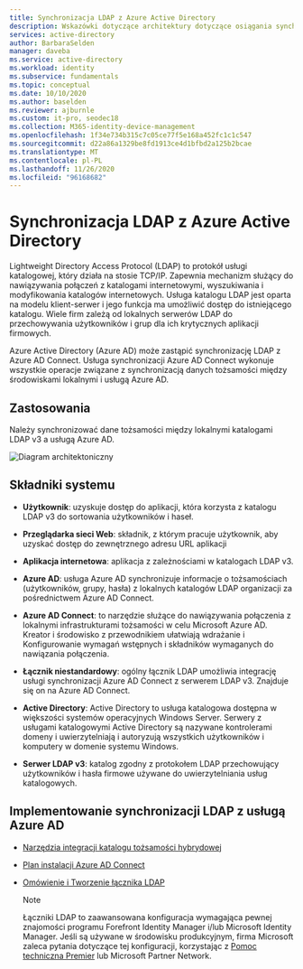 ```yaml
---
title: Synchronizacja LDAP z Azure Active Directory
description: Wskazówki dotyczące architektury dotyczące osiągania synchronizacji LDAP z Azure Active Directory.
services: active-directory
author: BarbaraSelden
manager: daveba
ms.service: active-directory
ms.workload: identity
ms.subservice: fundamentals
ms.topic: conceptual
ms.date: 10/10/2020
ms.author: baselden
ms.reviewer: ajburnle
ms.custom: it-pro, seodec18
ms.collection: M365-identity-device-management
ms.openlocfilehash: 1f34e734b315c7c05ce77f5e168a452fc1c1c547
ms.sourcegitcommit: d22a86a1329be8fd1913ce4d1bfbd2a125b2bcae
ms.translationtype: MT
ms.contentlocale: pl-PL
ms.lasthandoff: 11/26/2020
ms.locfileid: "96168682"
---
```

# <a name="ldap-synchronization-with-azure-active-directory"></a>Synchronizacja LDAP z Azure Active Directory

Lightweight Directory Access Protocol (LDAP) to protokół usługi katalogowej, który działa na stosie TCP/IP. Zapewnia mechanizm służący do nawiązywania połączeń z katalogami internetowymi, wyszukiwania i modyfikowania katalogów internetowych. Usługa katalogu LDAP jest oparta na modelu klient-serwer i jego funkcja ma umożliwić dostęp do istniejącego katalogu. Wiele firm zależą od lokalnych serwerów LDAP do przechowywania użytkowników i grup dla ich krytycznych aplikacji firmowych. 

Azure Active Directory (Azure AD) może zastąpić synchronizację LDAP z Azure AD Connect. Usługa synchronizacji Azure AD Connect wykonuje wszystkie operacje związane z synchronizacją danych tożsamości między środowiskami lokalnymi i usługą Azure AD. 

## <a name="use-when"></a>Zastosowania

Należy synchronizować dane tożsamości między lokalnymi katalogami LDAP v3 a usługą Azure AD. 

![Diagram architektoniczny](./media/authentication-patterns/ldap-sync.png)

## <a name="components-of-system"></a>Składniki systemu

* **Użytkownik**: uzyskuje dostęp do aplikacji, która korzysta z katalogu LDAP v3 do sortowania użytkowników i haseł.

* **Przeglądarka sieci Web**: składnik, z którym pracuje użytkownik, aby uzyskać dostęp do zewnętrznego adresu URL aplikacji

* **Aplikacja internetowa**: aplikacja z zależnościami w katalogach LDAP v3.

* **Azure AD**: usługa Azure AD synchronizuje informacje o tożsamościach (użytkowników, grupy, hasła) z lokalnych katalogów LDAP organizacji za pośrednictwem Azure AD Connect. 

* **Azure AD Connect**: to narzędzie służące do nawiązywania połączenia z lokalnymi infrastrukturami tożsamości w celu Microsoft Azure AD. Kreator i środowisko z przewodnikiem ułatwiają wdrażanie i Konfigurowanie wymagań wstępnych i składników wymaganych do nawiązania połączenia. 

* **Łącznik niestandardowy**: ogólny łącznik LDAP umożliwia integrację usługi synchronizacji Azure AD Connect z serwerem LDAP v3. Znajduje się on na Azure AD Connect.

* **Active Directory**: Active Directory to usługa katalogowa dostępna w większości systemów operacyjnych Windows Server. Serwery z usługami katalogowymi Active Directory są nazywane kontrolerami domeny i uwierzytelniają i autoryzują wszystkich użytkowników i komputery w domenie systemu Windows.

* **Serwer LDAP v3**: katalog zgodny z protokołem LDAP przechowujący użytkowników i hasła firmowe używane do uwierzytelniania usług katalogowych.

## <a name="implement-ldap-synchronization-with-azure-ad"></a>Implementowanie synchronizacji LDAP z usługą Azure AD

* [Narzędzia integracji katalogu tożsamości hybrydowej](../hybrid/plan-hybrid-identity-design-considerations-tools-comparison.md) 

* [Plan instalacji Azure AD Connect](../hybrid/how-to-connect-install-roadmap.md) 

* [Omówienie i Tworzenie łącznika LDAP](/microsoft-identity-manager/reference/microsoft-identity-manager-2016-connector-genericldap) 

   > [!NOTE]
   > Łączniki LDAP to zaawansowana konfiguracja wymagająca pewnej znajomości programu Forefront Identity Manager i/lub Microsoft Identity Manager. Jeśli są używane w środowisku produkcyjnym, firma Microsoft zaleca pytania dotyczące tej konfiguracji, korzystając z [Pomoc techniczna Premier](https://support.microsoft.com/premier) lub Microsoft Partner Network.

